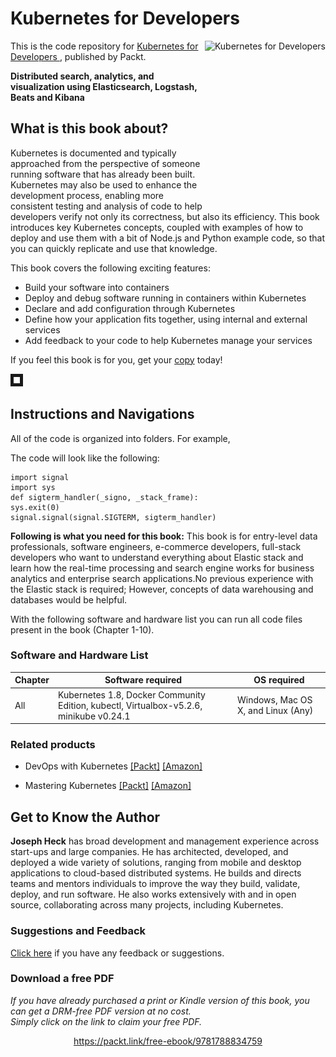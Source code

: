 


# Kubernetes for Developers 

<a href="https://prod.packtpub.com/in/virtualization-and-cloud/kubernetes-developers?utm_source=github&utm_medium=repository&utm_campaign=9781788834759"><img src="https://prod.packtpub.com/media/catalog/product/cache/e4d64343b1bc593f1c5348fe05efa4a6/b/0/b09570.png" alt="Kubernetes for Developers " height="256px" align="right"></a>

This is the code repository for [Kubernetes for Developers ](https://prod.packtpub.com/in/virtualization-and-cloud/kubernetes-developers?utm_source=github&utm_medium=repository&utm_campaign=9781788834759), published by Packt.

**Distributed search, analytics, and visualization using Elasticsearch, Logstash, Beats and Kibana**

## What is this book about?
Kubernetes is documented and typically approached from the perspective of someone running software that has already been built. Kubernetes may also be used to enhance the development process, enabling more consistent testing and analysis of code to help developers verify not only its correctness, but also its efficiency. This book introduces key Kubernetes concepts, coupled with examples of how to deploy and use them with a bit of Node.js and Python example code, so that you can quickly replicate and use that knowledge.

This book covers the following exciting features:
* Build your software into containers
* Deploy and debug software running in containers within Kubernetes
* Declare and add configuration through Kubernetes
* Define how your application fits together, using internal and external services
* Add feedback to your code to help Kubernetes manage your services

If you feel this book is for you, get your [copy](https://www.amazon.com/dp/1788834755) today!

<a href="https://www.packtpub.com/?utm_source=github&utm_medium=banner&utm_campaign=GitHubBanner"><img src="https://raw.githubusercontent.com/PacktPublishing/GitHub/master/GitHub.png" 
alt="https://www.packtpub.com/" border="5" /></a>

## Instructions and Navigations
All of the code is organized into folders. For example, 

The code will look like the following:
```
import signal
import sys
def sigterm_handler(_signo, _stack_frame):
sys.exit(0)
signal.signal(signal.SIGTERM, sigterm_handler)
```

**Following is what you need for this book:**
This book is for entry-level data professionals, software engineers, e-commerce developers, full-stack developers who want to understand everything about Elastic stack and learn how the real-time processing and search engine works for business analytics and enterprise search applications.No previous experience with the Elastic stack is required; However, concepts of data warehousing and databases would be helpful.

With the following software and hardware list you can run all code files present in the book (Chapter 1-10).

### Software and Hardware List
| Chapter  | Software required                                                                      | OS required                        |
| -------- | -------------------------------------------------------------------------------------- | ---------------------------------- |
| All      | Kubernetes 1.8, Docker Community Edition, kubectl, Virtualbox-v5.2.6, minikube v0.24.1 | Windows, Mac OS X, and Linux (Any) |


### Related products
* DevOps with Kubernetes [[Packt]](https://prod.packtpub.com/in/virtualization-and-cloud/devops-kubernetes?utm_source=github&utm_medium=repository&utm_campaign=9781788396646) [[Amazon]](https://www.amazon.com/dp/1788396642)

* Mastering Kubernetes [[Packt]](https://prod.packtpub.com/in/virtualization-and-cloud/mastering-kubernetes?utm_source=github&utm_medium=repository&utm_campaign=9781786461001) [[Amazon]](https://www.amazon.com/dp/1786461005)


## Get to Know the Author
**Joseph Heck**
 has broad development and management experience across start-ups and large companies. He has architected, developed, and deployed a wide variety of solutions, ranging from mobile and desktop applications to cloud-based distributed systems.
He builds and directs teams and mentors individuals to improve the way they build, validate, deploy, and run software. He also works extensively with and in open source, collaborating across many projects, including Kubernetes.


### Suggestions and Feedback
[Click here](https://docs.google.com/forms/d/e/1FAIpQLSdy7dATC6QmEL81FIUuymZ0Wy9vH1jHkvpY57OiMeKGqib_Ow/viewform) if you have any feedback or suggestions.


### Download a free PDF

 <i>If you have already purchased a print or Kindle version of this book, you can get a DRM-free PDF version at no cost.<br>Simply click on the link to claim your free PDF.</i>
<p align="center"> <a href="https://packt.link/free-ebook/9781788834759">https://packt.link/free-ebook/9781788834759 </a> </p>